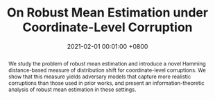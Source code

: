 ---
title:          "On Robust Mean Estimation under Coordinate-Level Corruption"
date:           2021-02-01 00:01:00 +0800
selected:       true
pub:            "International Conference on Machine Learning (ICML)"
pub_date:       "2021"
abstract: >-
  We study the problem of robust mean estimation and introduce a novel Hamming distance-based measure of distribution shift for coordinate-level corruptions. We show that this measure yields adversary models that capture more realistic corruptions than those used in prior works, and present an information-theoretic analysis of robust mean estimation in these settings.
cover:          /assets/images/covers/rme.png
authors:
- Zifan Liu
- Jongho Park
- Theodoros Rekatsinas
- Christos Tzamos
links:
  PDF: https://arxiv.org/abs/2002.04137
---